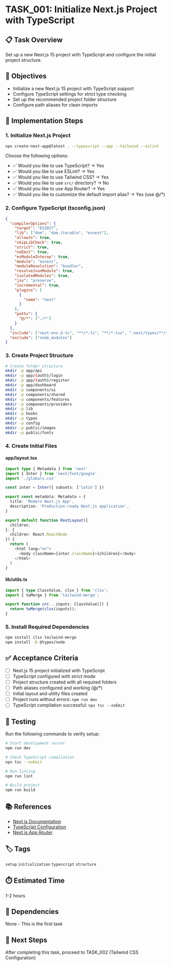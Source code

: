 # TASK_001: Initialize Next.js Project with TypeScript

## 📋 Task Overview

Set up a new Next.js 15 project with TypeScript and configure the initial project structure.

## 🎯 Objectives

- Initialize a new Next.js 15 project with TypeScript support
- Configure TypeScript settings for strict type checking
- Set up the recommended project folder structure
- Configure path aliases for clean imports

## 📝 Implementation Steps

### 1. Initialize Next.js Project

```bash
npx create-next-app@latest . --typescript --app --tailwind --eslint
```

Choose the following options:

- ✅ Would you like to use TypeScript? → Yes
- ✅ Would you like to use ESLint? → Yes
- ✅ Would you like to use Tailwind CSS? → Yes
- ✅ Would you like to use `src/` directory? → No
- ✅ Would you like to use App Router? → Yes
- ✅ Would you like to customize the default import alias? → Yes (use @/\*)

### 2. Configure TypeScript (tsconfig.json)

```json
{
  "compilerOptions": {
    "target": "ES2017",
    "lib": ["dom", "dom.iterable", "esnext"],
    "allowJs": true,
    "skipLibCheck": true,
    "strict": true,
    "noEmit": true,
    "esModuleInterop": true,
    "module": "esnext",
    "moduleResolution": "bundler",
    "resolveJsonModule": true,
    "isolatedModules": true,
    "jsx": "preserve",
    "incremental": true,
    "plugins": [
      {
        "name": "next"
      }
    ],
    "paths": {
      "@/*": ["./*"]
    }
  },
  "include": ["next-env.d.ts", "**/*.ts", "**/*.tsx", ".next/types/**/*.ts"],
  "exclude": ["node_modules"]
}
```

### 3. Create Project Structure

```bash
# Create folder structure
mkdir -p app/api
mkdir -p app/(auth)/login
mkdir -p app/(auth)/register
mkdir -p app/dashboard
mkdir -p components/ui
mkdir -p components/shared
mkdir -p components/features
mkdir -p components/providers
mkdir -p lib
mkdir -p hooks
mkdir -p types
mkdir -p config
mkdir -p public/images
mkdir -p public/fonts
```

### 4. Create Initial Files

#### app/layout.tsx

```typescript
import type { Metadata } from 'next'
import { Inter } from 'next/font/google'
import './globals.css'

const inter = Inter({ subsets: ['latin'] })

export const metadata: Metadata = {
  title: 'Modern Next.js App',
  description: 'Production-ready Next.js application',
}

export default function RootLayout({
  children,
}: {
  children: React.ReactNode
}) {
  return (
    <html lang="en">
      <body className={inter.className}>{children}</body>
    </html>
  )
}
```

#### lib/utils.ts

```typescript
import { type ClassValue, clsx } from 'clsx';
import { twMerge } from 'tailwind-merge';

export function cn(...inputs: ClassValue[]) {
  return twMerge(clsx(inputs));
}
```

### 5. Install Required Dependencies

```bash
npm install clsx tailwind-merge
npm install -D @types/node
```

## ✅ Acceptance Criteria

- [ ] Next.js 15 project initialized with TypeScript
- [ ] TypeScript configured with strict mode
- [ ] Project structure created with all required folders
- [ ] Path aliases configured and working (@/\*)
- [ ] Initial layout and utility files created
- [ ] Project runs without errors: `npm run dev`
- [ ] TypeScript compilation successful: `npx tsc --noEmit`

## 🧪 Testing

Run the following commands to verify setup:

```bash
# Start development server
npm run dev

# Check TypeScript compilation
npx tsc --noEmit

# Run linting
npm run lint

# Build project
npm run build
```

## 📚 References

- [Next.js Documentation](https://nextjs.org/docs)
- [TypeScript Configuration](https://www.typescriptlang.org/tsconfig)
- [Next.js App Router](https://nextjs.org/docs/app)

## 🏷️ Tags

`setup` `initialization` `typescript` `structure`

## ⏱️ Estimated Time

1-2 hours

## 🔗 Dependencies

None - This is the first task

## 🚀 Next Steps

After completing this task, proceed to TASK_002 (Tailwind CSS Configuration)
